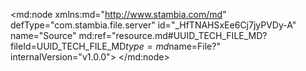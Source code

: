 <?xml version="1.0" encoding="UTF-8"?>
<md:node xmlns:md="http://www.stambia.com/md" defType="com.stambia.file.server" id="_HfTNAHSxEe6Cj7jyPVDy-A" name="Source" md:ref="resource.md#UUID_TECH_FILE_MD?fileId=UUID_TECH_FILE_MD$type=md$name=File?" internalVersion="v1.0.0">
  <node defType="com.stambia.file.directory" id="_HhMDYHSxEe6Cj7jyPVDy-A" name="F_CLIENT">
    <attribute defType="com.stambia.file.directory.path" id="_dc5y4Ho6Ee6i1bEIfNaCgQ" value="C:\source"/>
    <node defType="com.stambia.file.file" id="_HhUmQHSxEe6Cj7jyPVDy-A" name="F_CLIENT">
      <attribute defType="com.stambia.file.file.type" id="_Hh51EHSxEe6Cj7jyPVDy-A" value="DELIMITED"/>
      <attribute defType="com.stambia.file.file.lineSeparator" id="_Hh7qQHSxEe6Cj7jyPVDy-A" value="0A"/>
      <attribute defType="com.stambia.file.file.fieldSeparator" id="_Hh7qQXSxEe6Cj7jyPVDy-A" value="7C"/>
      <attribute defType="com.stambia.file.file.decimalSeparator" id="_Hh8RUHSxEe6Cj7jyPVDy-A" value="2E"/>
      <attribute defType="com.stambia.file.file.lineToSkip" id="_Hh84YXSxEe6Cj7jyPVDy-A" value="0"/>
      <attribute defType="com.stambia.file.file.lastLineToSkip" id="_Hh9fcHSxEe6Cj7jyPVDy-A" value="0"/>
      <attribute defType="com.stambia.file.file.header" id="_Hh9fcXSxEe6Cj7jyPVDy-A" value="0"/>
      <attribute defType="com.stambia.file.file.physicalName" id="_V_GecHSxEe6Cj7jyPVDy-A" value="F_CLIENT_*.txt"/>
      <attribute defType="com.stambia.file.file.charsetName" id="_IuN18Ho9Ee6mjOH6QyZAxg" value="UTF-8"/>
      <node defType="com.stambia.file.record" id="_vFq6QXSxEe6Cj7jyPVDy-A" name="COMPTE">
        <node defType="com.stambia.file.filter" id="_rD1nEXSyEe6Cj7jyPVDy-A" name="CRITERE">
          <attribute defType="com.stambia.file.filter.value" id="_1escYHSyEe6Cj7jyPVDy-A" value="100"/>
          <attribute defType="com.stambia.file.filter.start" id="_BnYsgHSzEe6Cj7jyPVDy-A" value="1"/>
          <attribute defType="com.stambia.file.filter.length" id="_B7kz0HSzEe6Cj7jyPVDy-A" value="3"/>
          <attribute defType="com.stambia.file.filter.operator" id="_7kk7oHo7Ee6i1bEIfNaCgQ" value="Equals"/>
        </node>
        <node defType="com.stambia.file.field" id="_Gb_okHolEe62SbngGOCG7g" name="TYPE_LIGNE" position="1">
          <attribute defType="com.stambia.file.field.physicalName" id="_GcKnsHolEe62SbngGOCG7g" value="TYPE_LIGNE"/>
          <attribute defType="com.stambia.file.field.type" id="_GcKnsXolEe62SbngGOCG7g" value="String"/>
          <attribute defType="com.stambia.file.field.size" id="_GcKnsnolEe62SbngGOCG7g" value="3"/>
        </node>
        <node defType="com.stambia.file.field" id="_Gd_MoHolEe62SbngGOCG7g" name="ACTION" position="2">
          <attribute defType="com.stambia.file.field.physicalName" id="_GeEsMHolEe62SbngGOCG7g" value="ACTION"/>
          <attribute defType="com.stambia.file.field.type" id="_GeEsMXolEe62SbngGOCG7g" value="String"/>
          <attribute defType="com.stambia.file.field.size" id="_GeEsMnolEe62SbngGOCG7g" value="1"/>
        </node>
        <node defType="com.stambia.file.field" id="_Hq8vAHolEe62SbngGOCG7g" name="CLE_COMPTE" position="3">
          <attribute defType="com.stambia.file.field.physicalName" id="_Hq-kMHolEe62SbngGOCG7g" value="CLE_COMPTE"/>
          <attribute defType="com.stambia.file.field.type" id="_Hq-kMXolEe62SbngGOCG7g" value="String"/>
          <attribute defType="com.stambia.file.field.size" id="_Hq-kMnolEe62SbngGOCG7g" value="45"/>
        </node>
        <node defType="com.stambia.file.field" id="_Hsx7AHolEe62SbngGOCG7g" name="STATUS" position="4">
          <attribute defType="com.stambia.file.field.physicalName" id="_Hs4osHolEe62SbngGOCG7g" value="STATUS"/>
          <attribute defType="com.stambia.file.field.type" id="_Hs5PwHolEe62SbngGOCG7g" value="String"/>
          <attribute defType="com.stambia.file.field.size" id="_Hs5PwXolEe62SbngGOCG7g" value="5"/>
        </node>
        <node defType="com.stambia.file.field" id="_H5VJQHolEe62SbngGOCG7g" name="TYPE" position="5">
          <attribute defType="com.stambia.file.field.physicalName" id="_H5eTMHolEe62SbngGOCG7g" value="TYPE"/>
          <attribute defType="com.stambia.file.field.type" id="_H5eTMXolEe62SbngGOCG7g" value="String"/>
          <attribute defType="com.stambia.file.field.size" id="_H5e6QHolEe62SbngGOCG7g" value="5"/>
        </node>
        <node defType="com.stambia.file.field" id="_UOZBcHolEe62SbngGOCG7g" name="CABINET_RATTACHEMENT" position="6">
          <attribute defType="com.stambia.file.field.physicalName" id="_UOcEwHolEe62SbngGOCG7g" value="CABINET_RATTACHEMENT"/>
          <attribute defType="com.stambia.file.field.type" id="_UOcEwXolEe62SbngGOCG7g" value="String"/>
          <attribute defType="com.stambia.file.field.size" id="_UOcEwnolEe62SbngGOCG7g" value="9"/>
        </node>
        <node defType="com.stambia.file.propertyField" id="_83QLEoq7Ee6UQ4O0GYlsJg" name="file_name">
          <attribute defType="com.stambia.file.propertyField.property" id="_83QLE4q7Ee6UQ4O0GYlsJg" value="file_name"/>
        </node>
      </node>
      <node defType="com.stambia.file.record" id="_-mDe8XSxEe6Cj7jyPVDy-A" name="CLIENT">
        <node defType="com.stambia.file.filter" id="_nbXrkXSyEe6Cj7jyPVDy-A" name="CRITERE">
          <attribute defType="com.stambia.file.filter.value" id="_yax_cHSyEe6Cj7jyPVDy-A" value="200"/>
          <attribute defType="com.stambia.file.filter.start" id="_A-s74HSzEe6Cj7jyPVDy-A" value="1"/>
          <attribute defType="com.stambia.file.filter.length" id="_BU5OUHSzEe6Cj7jyPVDy-A" value="3"/>
          <attribute defType="com.stambia.file.filter.operator" id="_6Iv20Ho7Ee6i1bEIfNaCgQ" value="Equals"/>
        </node>
        <node defType="com.stambia.file.field" id="_4NY_YHolEe62SbngGOCG7g" name="TYPE_LIGNE" position="1">
          <attribute defType="com.stambia.file.field.physicalName" id="_4NY_YXolEe62SbngGOCG7g" value="TYPE_LIGNE"/>
          <attribute defType="com.stambia.file.field.type" id="_4NY_YnolEe62SbngGOCG7g" value="String"/>
          <attribute defType="com.stambia.file.field.size" id="_4NY_Y3olEe62SbngGOCG7g" value="3"/>
        </node>
        <node defType="com.stambia.file.field" id="_4O-60HolEe62SbngGOCG7g" name="ACTION" position="2">
          <attribute defType="com.stambia.file.field.physicalName" id="_4O_h4HolEe62SbngGOCG7g" value="ACTION"/>
          <attribute defType="com.stambia.file.field.type" id="_4O_h4XolEe62SbngGOCG7g" value="String"/>
          <attribute defType="com.stambia.file.field.size" id="_4O_h4nolEe62SbngGOCG7g" value="1"/>
        </node>
        <node defType="com.stambia.file.field" id="_4cGw0HolEe62SbngGOCG7g" name="CLE_CLIENT" position="3">
          <attribute defType="com.stambia.file.field.physicalName" id="_4cHX4HolEe62SbngGOCG7g" value="CLE_CLIENT"/>
          <attribute defType="com.stambia.file.field.type" id="_4cHX4XolEe62SbngGOCG7g" value="String"/>
          <attribute defType="com.stambia.file.field.size" id="_4cHX4nolEe62SbngGOCG7g" value="45"/>
        </node>
        <node defType="com.stambia.file.field" id="_4hmU0HolEe62SbngGOCG7g" name="CLE_COMPTE" position="4">
          <attribute defType="com.stambia.file.field.physicalName" id="_4hm74HolEe62SbngGOCG7g" value="CLE_COMPTE"/>
          <attribute defType="com.stambia.file.field.type" id="_4hm74XolEe62SbngGOCG7g" value="String"/>
          <attribute defType="com.stambia.file.field.size" id="_4hm74nolEe62SbngGOCG7g" value="45"/>
        </node>
        <node defType="com.stambia.file.field" id="_4mZ8UHolEe62SbngGOCG7g" name="STATUS" position="5">
          <attribute defType="com.stambia.file.field.physicalName" id="_4majYHolEe62SbngGOCG7g" value="STATUS"/>
          <attribute defType="com.stambia.file.field.type" id="_4mbKcHolEe62SbngGOCG7g" value="String"/>
          <attribute defType="com.stambia.file.field.size" id="_4mbKcXolEe62SbngGOCG7g" value="5"/>
        </node>
        <node defType="com.stambia.file.field" id="_4rl-UHolEe62SbngGOCG7g" name="TYPE" position="6">
          <attribute defType="com.stambia.file.field.physicalName" id="_4rmlYHolEe62SbngGOCG7g" value="TYPE"/>
          <attribute defType="com.stambia.file.field.type" id="_4rmlYXolEe62SbngGOCG7g" value="String"/>
          <attribute defType="com.stambia.file.field.size" id="_4rmlYnolEe62SbngGOCG7g" value="5"/>
        </node>
        <node defType="com.stambia.file.field" id="_4xd80HolEe62SbngGOCG7g" name="CIVILITE" position="7">
          <attribute defType="com.stambia.file.field.physicalName" id="_4xej4HolEe62SbngGOCG7g" value="CIVILITE"/>
          <attribute defType="com.stambia.file.field.type" id="_4xej4XolEe62SbngGOCG7g" value="String"/>
          <attribute defType="com.stambia.file.field.size" id="_4xej4nolEe62SbngGOCG7g" value="5"/>
        </node>
        <node defType="com.stambia.file.field" id="_43V7UHolEe62SbngGOCG7g" name="PRENOM" position="8">
          <attribute defType="com.stambia.file.field.physicalName" id="_43WiYHolEe62SbngGOCG7g" value="PRENOM"/>
          <attribute defType="com.stambia.file.field.type" id="_43WiYXolEe62SbngGOCG7g" value="String"/>
          <attribute defType="com.stambia.file.field.size" id="_43WiYnolEe62SbngGOCG7g" value="255"/>
        </node>
        <node defType="com.stambia.file.field" id="_48_QUHolEe62SbngGOCG7g" name="NOM" position="9">
          <attribute defType="com.stambia.file.field.physicalName" id="_48_3YHolEe62SbngGOCG7g" value="NOM"/>
          <attribute defType="com.stambia.file.field.type" id="_48_3YXolEe62SbngGOCG7g" value="String"/>
          <attribute defType="com.stambia.file.field.size" id="_48_3YnolEe62SbngGOCG7g" value="255"/>
        </node>
        <node defType="com.stambia.file.field" id="_5Fwx0HolEe62SbngGOCG7g" name="DATE_ANNIVERSAIRE" position="10">
          <attribute defType="com.stambia.file.field.physicalName" id="_5Fx_8HolEe62SbngGOCG7g" value="DATE_ANNIVERSAIRE"/>
          <attribute defType="com.stambia.file.field.type" id="_5Fx_8XolEe62SbngGOCG7g" value="String"/>
          <attribute defType="com.stambia.file.field.size" id="_5Fx_8nolEe62SbngGOCG7g" value="10"/>
        </node>
        <node defType="com.stambia.file.field" id="_5LGk0HolEe62SbngGOCG7g" name="SEXE" position="11">
          <attribute defType="com.stambia.file.field.physicalName" id="_5LHL4HolEe62SbngGOCG7g" value="SEXE"/>
          <attribute defType="com.stambia.file.field.type" id="_5LHL4XolEe62SbngGOCG7g" value="String"/>
          <attribute defType="com.stambia.file.field.size" id="_5LHL4nolEe62SbngGOCG7g" value="5"/>
        </node>
        <node defType="com.stambia.file.field" id="_5PTIUHolEe62SbngGOCG7g" name="MUTUELLE" position="12">
          <attribute defType="com.stambia.file.field.physicalName" id="_5PTvYHolEe62SbngGOCG7g" value="MUTUELLE"/>
          <attribute defType="com.stambia.file.field.type" id="_5PTvYXolEe62SbngGOCG7g" value="String"/>
          <attribute defType="com.stambia.file.field.size" id="_5PTvYnolEe62SbngGOCG7g" value="5"/>
        </node>
        <node defType="com.stambia.file.propertyField" id="_8wjGIoq7Ee6UQ4O0GYlsJg" name="file_name">
          <attribute defType="com.stambia.file.propertyField.property" id="_8wjGI4q7Ee6UQ4O0GYlsJg" value="file_name"/>
        </node>
      </node>
      <node defType="com.stambia.file.record" id="_AIErUXSyEe6Cj7jyPVDy-A" name="EMAIL">
        <node defType="com.stambia.file.filter" id="_roE8kXSyEe6Cj7jyPVDy-A" name="CRITERE">
          <attribute defType="com.stambia.file.filter.value" id="_2luV4HSyEe6Cj7jyPVDy-A" value="203"/>
          <attribute defType="com.stambia.file.filter.start" id="_CQjlUHSzEe6Cj7jyPVDy-A" value="1"/>
          <attribute defType="com.stambia.file.filter.length" id="_CecQUHSzEe6Cj7jyPVDy-A" value="3"/>
          <attribute defType="com.stambia.file.filter.operator" id="_84lhMHo7Ee6i1bEIfNaCgQ" value="Equals"/>
        </node>
        <node defType="com.stambia.file.field" id="_V0dK4HomEe62SbngGOCG7g" name="TYPE_LIGNE" position="1">
          <attribute defType="com.stambia.file.field.physicalName" id="_V0dx8HomEe62SbngGOCG7g" value="TYPE_LIGNE"/>
          <attribute defType="com.stambia.file.field.type" id="_V0dx8XomEe62SbngGOCG7g" value="String"/>
          <attribute defType="com.stambia.file.field.size" id="_V0dx8nomEe62SbngGOCG7g" value="3"/>
        </node>
        <node defType="com.stambia.file.field" id="_V1-N0HomEe62SbngGOCG7g" name="ACTION" position="2">
          <attribute defType="com.stambia.file.field.physicalName" id="_V1_b8HomEe62SbngGOCG7g" value="ACTION"/>
          <attribute defType="com.stambia.file.field.type" id="_V1_b8XomEe62SbngGOCG7g" value="String"/>
          <attribute defType="com.stambia.file.field.size" id="_V1_b8nomEe62SbngGOCG7g" value="1"/>
        </node>
        <node defType="com.stambia.file.field" id="_V5teUHomEe62SbngGOCG7g" name="CLE_CLIENT" position="3">
          <attribute defType="com.stambia.file.field.physicalName" id="_V5uFYHomEe62SbngGOCG7g" value="CLE_CLIENT"/>
          <attribute defType="com.stambia.file.field.type" id="_V5uFYXomEe62SbngGOCG7g" value="String"/>
          <attribute defType="com.stambia.file.field.size" id="_V5uFYnomEe62SbngGOCG7g" value="45"/>
        </node>
        <node defType="com.stambia.file.field" id="_V7Un4HomEe62SbngGOCG7g" name="EMAIL_LIB" position="4">
          <attribute defType="com.stambia.file.field.physicalName" id="_V7Un4XomEe62SbngGOCG7g" value="EMAIL"/>
          <attribute defType="com.stambia.file.field.type" id="_V7Un4nomEe62SbngGOCG7g" value="String"/>
          <attribute defType="com.stambia.file.field.size" id="_V7Un43omEe62SbngGOCG7g" value="255"/>
        </node>
        <node defType="com.stambia.file.field" id="_WBCOUHomEe62SbngGOCG7g" name="STATUS" position="5">
          <attribute defType="com.stambia.file.field.physicalName" id="_WBC1YHomEe62SbngGOCG7g" value="STATUS"/>
          <attribute defType="com.stambia.file.field.type" id="_WBC1YXomEe62SbngGOCG7g" value="String"/>
          <attribute defType="com.stambia.file.field.size" id="_WBC1YnomEe62SbngGOCG7g" value="5"/>
        </node>
        <node defType="com.stambia.file.propertyField" id="_885gEoq7Ee6UQ4O0GYlsJg" name="file_name">
          <attribute defType="com.stambia.file.propertyField.property" id="_885gE4q7Ee6UQ4O0GYlsJg" value="file_name"/>
        </node>
      </node>
      <node defType="com.stambia.file.record" id="_AsBF4XSyEe6Cj7jyPVDy-A" name="ADRESSE">
        <node defType="com.stambia.file.filter" id="_v8rawnSxEe6Cj7jyPVDy-A" name="CRITERE">
          <attribute defType="com.stambia.file.filter.value" id="_xdROUHSyEe6Cj7jyPVDy-A" value="204"/>
          <attribute defType="com.stambia.file.filter.start" id="_AbGfkHSzEe6Cj7jyPVDy-A" value="1"/>
          <attribute defType="com.stambia.file.filter.length" id="_Awp40HSzEe6Cj7jyPVDy-A" value="3"/>
          <attribute defType="com.stambia.file.filter.operator" id="_5Ow60Ho7Ee6i1bEIfNaCgQ" value="Equals"/>
        </node>
        <node defType="com.stambia.file.field" id="_jgigYHomEe62SbngGOCG7g" name="TYPE_LIGNE" position="1">
          <attribute defType="com.stambia.file.field.physicalName" id="_jgjHcHomEe62SbngGOCG7g" value="TYPE_LIGNE"/>
          <attribute defType="com.stambia.file.field.type" id="_jgjHcXomEe62SbngGOCG7g" value="String"/>
          <attribute defType="com.stambia.file.field.size" id="_jgjHcnomEe62SbngGOCG7g" value="3"/>
        </node>
        <node defType="com.stambia.file.field" id="_jkz8YHomEe62SbngGOCG7g" name="ACTION" position="2">
          <attribute defType="com.stambia.file.field.physicalName" id="_jk0jcHomEe62SbngGOCG7g" value="ACTION"/>
          <attribute defType="com.stambia.file.field.type" id="_jk0jcXomEe62SbngGOCG7g" value="String"/>
          <attribute defType="com.stambia.file.field.size" id="_jk0jcnomEe62SbngGOCG7g" value="1"/>
        </node>
        <node defType="com.stambia.file.field" id="_jscOYHomEe62SbngGOCG7g" name="CLE_CLIENT" position="3">
          <attribute defType="com.stambia.file.field.physicalName" id="_jsc1cHomEe62SbngGOCG7g" value="CLE_CLIENT"/>
          <attribute defType="com.stambia.file.field.type" id="_jsc1cXomEe62SbngGOCG7g" value="String"/>
          <attribute defType="com.stambia.file.field.size" id="_jsc1cnomEe62SbngGOCG7g" value="45"/>
        </node>
        <node defType="com.stambia.file.field" id="_jyi2YHomEe62SbngGOCG7g" name="STATUS" position="4">
          <attribute defType="com.stambia.file.field.physicalName" id="_jyjdcHomEe62SbngGOCG7g" value="STATUS"/>
          <attribute defType="com.stambia.file.field.type" id="_jyjdcXomEe62SbngGOCG7g" value="String"/>
          <attribute defType="com.stambia.file.field.size" id="_jyjdcnomEe62SbngGOCG7g" value="5"/>
        </node>
        <node defType="com.stambia.file.field" id="_j49AYHomEe62SbngGOCG7g" name="LIGNE_1" position="5">
          <attribute defType="com.stambia.file.field.physicalName" id="_j49ncHomEe62SbngGOCG7g" value="LIGNE_1"/>
          <attribute defType="com.stambia.file.field.type" id="_j49ncXomEe62SbngGOCG7g" value="String"/>
          <attribute defType="com.stambia.file.field.size" id="_j49ncnomEe62SbngGOCG7g" value="255"/>
        </node>
        <node defType="com.stambia.file.field" id="_j_-OYHomEe62SbngGOCG7g" name="LIGNE_2" position="6">
          <attribute defType="com.stambia.file.field.physicalName" id="_j_-1cHomEe62SbngGOCG7g" value="LIGNE_2"/>
          <attribute defType="com.stambia.file.field.type" id="_j_-1cXomEe62SbngGOCG7g" value="String"/>
          <attribute defType="com.stambia.file.field.size" id="_j_-1cnomEe62SbngGOCG7g" value="255"/>
        </node>
        <node defType="com.stambia.file.field" id="_kGwy4HomEe62SbngGOCG7g" name="LIGNE_3" position="7">
          <attribute defType="com.stambia.file.field.physicalName" id="_kGxZ8HomEe62SbngGOCG7g" value="LIGNE_3"/>
          <attribute defType="com.stambia.file.field.type" id="_kGxZ8XomEe62SbngGOCG7g" value="String"/>
          <attribute defType="com.stambia.file.field.size" id="_kGxZ8nomEe62SbngGOCG7g" value="255"/>
        </node>
        <node defType="com.stambia.file.field" id="_kOUMYHomEe62SbngGOCG7g" name="LIGNE_4" position="8">
          <attribute defType="com.stambia.file.field.physicalName" id="_kOUzcHomEe62SbngGOCG7g" value="LIGNE_4"/>
          <attribute defType="com.stambia.file.field.type" id="_kOUzcXomEe62SbngGOCG7g" value="String"/>
          <attribute defType="com.stambia.file.field.size" id="_kOUzcnomEe62SbngGOCG7g" value="255"/>
        </node>
        <node defType="com.stambia.file.field" id="_kV3l4HomEe62SbngGOCG7g" name="LIGNE_5" position="9">
          <attribute defType="com.stambia.file.field.physicalName" id="_kV4M8HomEe62SbngGOCG7g" value="LIGNE_5"/>
          <attribute defType="com.stambia.file.field.type" id="_kV4M8XomEe62SbngGOCG7g" value="String"/>
          <attribute defType="com.stambia.file.field.size" id="_kV4M8nomEe62SbngGOCG7g" value="255"/>
        </node>
        <node defType="com.stambia.file.field" id="_kcDGYHomEe62SbngGOCG7g" name="VILLE" position="10">
          <attribute defType="com.stambia.file.field.physicalName" id="_kcDtcHomEe62SbngGOCG7g" value="VILLE"/>
          <attribute defType="com.stambia.file.field.type" id="_kcDtcXomEe62SbngGOCG7g" value="String"/>
          <attribute defType="com.stambia.file.field.size" id="_kcDtcnomEe62SbngGOCG7g" value="50"/>
        </node>
        <node defType="com.stambia.file.field" id="_kiE14HomEe62SbngGOCG7g" name="CODE_POSTAL" position="11">
          <attribute defType="com.stambia.file.field.physicalName" id="_kiFc8HomEe62SbngGOCG7g" value="CODE_POSTAL"/>
          <attribute defType="com.stambia.file.field.type" id="_kiGEAHomEe62SbngGOCG7g" value="String"/>
          <attribute defType="com.stambia.file.field.size" id="_kiGEAXomEe62SbngGOCG7g" value="10"/>
        </node>
        <node defType="com.stambia.file.field" id="_koyh4HomEe62SbngGOCG7g" name="PAYS" position="12">
          <attribute defType="com.stambia.file.field.physicalName" id="_kozI8HomEe62SbngGOCG7g" value="PAYS"/>
          <attribute defType="com.stambia.file.field.type" id="_kozI8XomEe62SbngGOCG7g" value="String"/>
          <attribute defType="com.stambia.file.field.size" id="_kozI8nomEe62SbngGOCG7g" value="5"/>
        </node>
        <node defType="com.stambia.file.field" id="_kugvYHomEe62SbngGOCG7g" name="QUALITE" position="13">
          <attribute defType="com.stambia.file.field.physicalName" id="_kuhWcHomEe62SbngGOCG7g" value="QUALITE"/>
          <attribute defType="com.stambia.file.field.type" id="_kuhWcXomEe62SbngGOCG7g" value="String"/>
          <attribute defType="com.stambia.file.field.size" id="_kuhWcnomEe62SbngGOCG7g" value="5"/>
        </node>
        <node defType="com.stambia.file.propertyField" id="_8o6NEIq7Ee6UQ4O0GYlsJg" name="file_name">
          <attribute defType="com.stambia.file.propertyField.property" id="_8o6NEYq7Ee6UQ4O0GYlsJg" value="file_name"/>
        </node>
      </node>
      <node defType="com.stambia.file.record" id="_BJj9gXSyEe6Cj7jyPVDy-A" name="TEL">
        <node defType="com.stambia.file.filter" id="_r-gfkXSyEe6Cj7jyPVDy-A" name="CRITERE">
          <attribute defType="com.stambia.file.filter.value" id="_3jSKUHSyEe6Cj7jyPVDy-A" value="205"/>
          <attribute defType="com.stambia.file.filter.start" id="_CstV0HSzEe6Cj7jyPVDy-A" value="1"/>
          <attribute defType="com.stambia.file.filter.length" id="_C-ykUHSzEe6Cj7jyPVDy-A" value="3"/>
          <attribute defType="com.stambia.file.filter.operator" id="_9vzdEHo7Ee6i1bEIfNaCgQ" value="Equals"/>
        </node>
        <node defType="com.stambia.file.field" id="_6lvhYHomEe62SbngGOCG7g" name="TYPE_LIGNE" position="1">
          <attribute defType="com.stambia.file.field.physicalName" id="_6lwIcHomEe62SbngGOCG7g" value="TYPE_LIGNE"/>
          <attribute defType="com.stambia.file.field.type" id="_6lwIcXomEe62SbngGOCG7g" value="String"/>
          <attribute defType="com.stambia.file.field.size" id="_6lwIcnomEe62SbngGOCG7g" value="3"/>
        </node>
        <node defType="com.stambia.file.field" id="_6wbHYHomEe62SbngGOCG7g" name="ACTION" position="2">
          <attribute defType="com.stambia.file.field.physicalName" id="_6wbucHomEe62SbngGOCG7g" value="ACTION"/>
          <attribute defType="com.stambia.file.field.type" id="_6wbucXomEe62SbngGOCG7g" value="String"/>
          <attribute defType="com.stambia.file.field.size" id="_6wbucnomEe62SbngGOCG7g" value="1"/>
        </node>
        <node defType="com.stambia.file.field" id="_62ONYHomEe62SbngGOCG7g" name="CLE_CLIENT" position="3">
          <attribute defType="com.stambia.file.field.physicalName" id="_62O0cHomEe62SbngGOCG7g" value="CLE_CLIENT"/>
          <attribute defType="com.stambia.file.field.type" id="_62O0cXomEe62SbngGOCG7g" value="String"/>
          <attribute defType="com.stambia.file.field.size" id="_62O0cnomEe62SbngGOCG7g" value="45"/>
        </node>
        <node defType="com.stambia.file.field" id="_7aibYHomEe62SbngGOCG7g" name="PHONE" position="4">
          <attribute defType="com.stambia.file.field.physicalName" id="_7ajCcHomEe62SbngGOCG7g" value="PHONE"/>
          <attribute defType="com.stambia.file.field.type" id="_7ajCcXomEe62SbngGOCG7g" value="String"/>
          <attribute defType="com.stambia.file.field.size" id="_7ajCcnomEe62SbngGOCG7g" value="45"/>
        </node>
        <node defType="com.stambia.file.field" id="_7hQHYHomEe62SbngGOCG7g" name="STATUS" position="5">
          <attribute defType="com.stambia.file.field.physicalName" id="_7hQucHomEe62SbngGOCG7g" value="STATUS"/>
          <attribute defType="com.stambia.file.field.type" id="_7hQucXomEe62SbngGOCG7g" value="String"/>
          <attribute defType="com.stambia.file.field.size" id="_7hQucnomEe62SbngGOCG7g" value="5"/>
        </node>
        <node defType="com.stambia.file.field" id="_7oCr4HomEe62SbngGOCG7g" name="FAVORI" position="6">
          <attribute defType="com.stambia.file.field.physicalName" id="_7oDS8HomEe62SbngGOCG7g" value="FAVORI"/>
          <attribute defType="com.stambia.file.field.type" id="_7oDS8XomEe62SbngGOCG7g" value="String"/>
          <attribute defType="com.stambia.file.field.size" id="_7oDS8nomEe62SbngGOCG7g" value="5"/>
        </node>
        <node defType="com.stambia.file.field" id="_7roycHomEe62SbngGOCG7g" name="TYPE" position="7">
          <attribute defType="com.stambia.file.field.physicalName" id="_7rpZgHomEe62SbngGOCG7g" value="TYPE"/>
          <attribute defType="com.stambia.file.field.type" id="_7rpZgXomEe62SbngGOCG7g" value="String"/>
          <attribute defType="com.stambia.file.field.size" id="_7rpZgnomEe62SbngGOCG7g" value="5"/>
        </node>
        <node defType="com.stambia.file.propertyField" id="_9PCY8oq7Ee6UQ4O0GYlsJg" name="file_name">
          <attribute defType="com.stambia.file.propertyField.property" id="_9PCY84q7Ee6UQ4O0GYlsJg" value="file_name"/>
        </node>
      </node>
      <node defType="com.stambia.file.record" id="_SbAtIX-oEe6IE6AcCtnNjw" name="ENTETE">
        <node defType="com.stambia.file.field" id="_2bUSoH-oEe6IE6AcCtnNjw" name="TYPE_LIGNE" position="1">
          <attribute defType="com.stambia.file.field.physicalName" id="_2bU5sH-oEe6IE6AcCtnNjw" value="TYPE_LIGNE"/>
          <attribute defType="com.stambia.file.field.type" id="_2bU5sX-oEe6IE6AcCtnNjw" value="String"/>
          <attribute defType="com.stambia.file.field.size" id="_2bU5sn-oEe6IE6AcCtnNjw" value="3"/>
          <attribute defType="com.stambia.file.field.physicalSize" id="_K34LgH-rEe6IE6AcCtnNjw" value="3"/>
        </node>
        <node defType="com.stambia.file.field" id="_2c61IH-oEe6IE6AcCtnNjw" name="TYPE_FICHIER" position="2">
          <attribute defType="com.stambia.file.field.physicalName" id="_2c8DQH-oEe6IE6AcCtnNjw" value="TYPE_FICHIER"/>
          <attribute defType="com.stambia.file.field.type" id="_2c8DQX-oEe6IE6AcCtnNjw" value="String"/>
          <attribute defType="com.stambia.file.field.size" id="_2c8DQn-oEe6IE6AcCtnNjw" value="20"/>
          <attribute defType="com.stambia.file.field.physicalSize" id="_LDeXgH-rEe6IE6AcCtnNjw" value="20"/>
        </node>
        <node defType="com.stambia.file.field" id="_2eSuIH-oEe6IE6AcCtnNjw" name="VERSION" position="3">
          <attribute defType="com.stambia.file.field.physicalName" id="_2eTVMH-oEe6IE6AcCtnNjw" value="VERSION"/>
          <attribute defType="com.stambia.file.field.type" id="_2eTVMX-oEe6IE6AcCtnNjw" value="String"/>
          <attribute defType="com.stambia.file.field.size" id="_2eTVMn-oEe6IE6AcCtnNjw" value="2"/>
          <attribute defType="com.stambia.file.field.physicalSize" id="_LRdJIH-rEe6IE6AcCtnNjw" value="2"/>
        </node>
        <node defType="com.stambia.file.field" id="_2fvfoH-oEe6IE6AcCtnNjw" name="DATE" position="4">
          <attribute defType="com.stambia.file.field.physicalName" id="_2fwGsH-oEe6IE6AcCtnNjw" value="DATE"/>
          <attribute defType="com.stambia.file.field.type" id="_2fwGsX-oEe6IE6AcCtnNjw" value="String"/>
          <attribute defType="com.stambia.file.field.size" id="_2fwGsn-oEe6IE6AcCtnNjw" value="30"/>
          <attribute defType="com.stambia.file.field.physicalSize" id="_LarWkH-rEe6IE6AcCtnNjw" value="30"/>
        </node>
        <node defType="com.stambia.file.field" id="_2iVgoH-oEe6IE6AcCtnNjw" name="SOURCE" position="5">
          <attribute defType="com.stambia.file.field.physicalName" id="_2iWHsH-oEe6IE6AcCtnNjw" value="SOURCE"/>
          <attribute defType="com.stambia.file.field.type" id="_2iWHsX-oEe6IE6AcCtnNjw" value="String"/>
          <attribute defType="com.stambia.file.field.size" id="_2iWHsn-oEe6IE6AcCtnNjw" value="30"/>
          <attribute defType="com.stambia.file.field.physicalSize" id="_Lk3NUH-rEe6IE6AcCtnNjw" value="30"/>
        </node>
        <node defType="com.stambia.file.field" id="_2jtZoH-oEe6IE6AcCtnNjw" name="SEQUENCE" position="6">
          <attribute defType="com.stambia.file.field.physicalName" id="_2jtZoX-oEe6IE6AcCtnNjw" value="SEQUENCE"/>
          <attribute defType="com.stambia.file.field.type" id="_2jtZon-oEe6IE6AcCtnNjw" value="String"/>
          <attribute defType="com.stambia.file.field.size" id="_2jtZo3-oEe6IE6AcCtnNjw" value="8"/>
          <attribute defType="com.stambia.file.field.physicalSize" id="_L97NkH-rEe6IE6AcCtnNjw" value="8"/>
        </node>
        <node defType="com.stambia.file.filter" id="_ev7l9X-pEe6IE6AcCtnNjw" name="CRITERE">
          <attribute defType="com.stambia.file.filter.value" id="_ev7l9n-pEe6IE6AcCtnNjw" value="000"/>
          <attribute defType="com.stambia.file.filter.start" id="_ev7l93-pEe6IE6AcCtnNjw" value="1"/>
          <attribute defType="com.stambia.file.filter.length" id="_ev7l-H-pEe6IE6AcCtnNjw" value="3"/>
          <attribute defType="com.stambia.file.filter.operator" id="_ev7l-X-pEe6IE6AcCtnNjw" value="Equals"/>
        </node>
        <node defType="com.stambia.file.propertyField" id="_9CZEEIq7Ee6UQ4O0GYlsJg" name="file_name">
          <attribute defType="com.stambia.file.propertyField.property" id="_9CZEEYq7Ee6UQ4O0GYlsJg" value="file_name"/>
        </node>
      </node>
      <node defType="com.stambia.file.record" id="_UB058X-oEe6IE6AcCtnNjw" name="PIED">
        <node defType="com.stambia.file.field" id="_irDXsH-pEe6IE6AcCtnNjw" name="TYPE_LIGNE" position="1">
          <attribute defType="com.stambia.file.field.physicalName" id="_irD-wH-pEe6IE6AcCtnNjw" value="TYPE_LIGNE"/>
          <attribute defType="com.stambia.file.field.type" id="_irD-wX-pEe6IE6AcCtnNjw" value="String"/>
          <attribute defType="com.stambia.file.field.size" id="_irD-wn-pEe6IE6AcCtnNjw" value="3"/>
        </node>
        <node defType="com.stambia.file.field" id="_isapoH-pEe6IE6AcCtnNjw" name="NB_LIGNE" position="2">
          <attribute defType="com.stambia.file.field.physicalName" id="_isbQsH-pEe6IE6AcCtnNjw" value="NB_LIGNE"/>
          <attribute defType="com.stambia.file.field.type" id="_isbQsX-pEe6IE6AcCtnNjw" value="String"/>
          <attribute defType="com.stambia.file.field.size" id="_isbQsn-pEe6IE6AcCtnNjw" value="10"/>
        </node>
        <node defType="com.stambia.file.propertyField" id="_9H4oEoq7Ee6UQ4O0GYlsJg" name="file_name">
          <attribute defType="com.stambia.file.propertyField.property" id="_9H4oE4q7Ee6UQ4O0GYlsJg" value="file_name"/>
        </node>
      </node>
    </node>
    <node defType="com.stambia.file.file" id="_smFd8IqgEe6wS8JTT7vucg" name="F_CLIENT_CHECK">
      <attribute defType="com.stambia.file.file.type" id="_smFd8YqgEe6wS8JTT7vucg" value="DELIMITED"/>
      <attribute defType="com.stambia.file.file.lineSeparator" id="_smFd84qgEe6wS8JTT7vucg" value="0D0A"/>
      <attribute defType="com.stambia.file.file.fieldSeparator" id="_smFd9IqgEe6wS8JTT7vucg" value="7C"/>
      <attribute defType="com.stambia.file.file.decimalSeparator" id="_smFd9oqgEe6wS8JTT7vucg" value="2E"/>
      <attribute defType="com.stambia.file.file.lineToSkip" id="_smFd-IqgEe6wS8JTT7vucg" value="0"/>
      <attribute defType="com.stambia.file.file.lastLineToSkip" id="_smFd-YqgEe6wS8JTT7vucg" value="0"/>
      <attribute defType="com.stambia.file.file.header" id="_smFd-oqgEe6wS8JTT7vucg" value="0"/>
      <attribute defType="com.stambia.file.file.physicalName" id="_smFd-4qgEe6wS8JTT7vucg" value="F_CLIENT_*.txt"/>
      <node defType="com.stambia.file.field" id="_smFd_IqgEe6wS8JTT7vucg" name="F6" position="6">
        <attribute defType="com.stambia.file.field.size" id="_smFd_YqgEe6wS8JTT7vucg" value="64"/>
        <attribute defType="com.stambia.file.field.type" id="_smFd_oqgEe6wS8JTT7vucg" value="String"/>
        <attribute defType="com.stambia.file.field.physicalName" id="_smFd_4qgEe6wS8JTT7vucg" value="F6"/>
      </node>
      <node defType="com.stambia.file.field" id="_smFeAIqgEe6wS8JTT7vucg" name="F2" position="2">
        <attribute defType="com.stambia.file.field.size" id="_smFeAYqgEe6wS8JTT7vucg" value="56"/>
        <attribute defType="com.stambia.file.field.type" id="_smFeAoqgEe6wS8JTT7vucg" value="String"/>
        <attribute defType="com.stambia.file.field.physicalName" id="_smFeA4qgEe6wS8JTT7vucg" value="F2"/>
      </node>
      <node defType="com.stambia.file.field" id="_smFeBIqgEe6wS8JTT7vucg" name="F5" position="5">
        <attribute defType="com.stambia.file.field.size" id="_smFeBYqgEe6wS8JTT7vucg" value="54"/>
        <attribute defType="com.stambia.file.field.type" id="_smFeBoqgEe6wS8JTT7vucg" value="String"/>
        <attribute defType="com.stambia.file.field.physicalName" id="_smFeB4qgEe6wS8JTT7vucg" value="F5"/>
      </node>
      <node defType="com.stambia.file.field" id="_smFeCIqgEe6wS8JTT7vucg" name="F4" position="4">
        <attribute defType="com.stambia.file.field.size" id="_smFeCYqgEe6wS8JTT7vucg" value="71"/>
        <attribute defType="com.stambia.file.field.type" id="_smFeCoqgEe6wS8JTT7vucg" value="String"/>
        <attribute defType="com.stambia.file.field.format" id="_smFeC4qgEe6wS8JTT7vucg" value="yyyy-MM-dd"/>
        <attribute defType="com.stambia.file.field.physicalName" id="_smFeDIqgEe6wS8JTT7vucg" value="F4"/>
      </node>
      <node defType="com.stambia.file.field" id="_smFeDYqgEe6wS8JTT7vucg" name="F3" position="3">
        <attribute defType="com.stambia.file.field.size" id="_smFeDoqgEe6wS8JTT7vucg" value="59"/>
        <attribute defType="com.stambia.file.field.type" id="_smFeD4qgEe6wS8JTT7vucg" value="String"/>
        <attribute defType="com.stambia.file.field.physicalName" id="_smFeEIqgEe6wS8JTT7vucg" value="F3"/>
      </node>
      <node defType="com.stambia.file.field" id="_smFeEYqgEe6wS8JTT7vucg" name="F1" position="1">
        <attribute defType="com.stambia.file.field.size" id="_smFeEoqgEe6wS8JTT7vucg" value="12"/>
        <attribute defType="com.stambia.file.field.type" id="_smFeE4qgEe6wS8JTT7vucg" value="String"/>
        <attribute defType="com.stambia.file.field.physicalName" id="_smFeFIqgEe6wS8JTT7vucg" value="F1"/>
      </node>
      <node defType="com.stambia.file.field" id="_smFeFYqgEe6wS8JTT7vucg" name="F7" position="7">
        <attribute defType="com.stambia.file.field.physicalName" id="_smFeFoqgEe6wS8JTT7vucg" value="F7"/>
        <attribute defType="com.stambia.file.field.type" id="_smFeF4qgEe6wS8JTT7vucg" value="String"/>
        <attribute defType="com.stambia.file.field.size" id="_smFeGIqgEe6wS8JTT7vucg" value="50"/>
      </node>
      <node defType="com.stambia.file.field" id="_smFeGYqgEe6wS8JTT7vucg" name="F8" position="8">
        <attribute defType="com.stambia.file.field.physicalName" id="_smFeGoqgEe6wS8JTT7vucg" value="F8"/>
        <attribute defType="com.stambia.file.field.type" id="_smFeG4qgEe6wS8JTT7vucg" value="String"/>
        <attribute defType="com.stambia.file.field.size" id="_smFeHIqgEe6wS8JTT7vucg" value="50"/>
      </node>
      <node defType="com.stambia.file.field" id="_smFeHYqgEe6wS8JTT7vucg" name="F9" position="9">
        <attribute defType="com.stambia.file.field.physicalName" id="_smFeHoqgEe6wS8JTT7vucg" value="F9"/>
        <attribute defType="com.stambia.file.field.type" id="_smFeH4qgEe6wS8JTT7vucg" value="String"/>
        <attribute defType="com.stambia.file.field.size" id="_smFeIIqgEe6wS8JTT7vucg" value="50"/>
      </node>
      <node defType="com.stambia.file.field" id="_smFeIYqgEe6wS8JTT7vucg" name="F10" position="10">
        <attribute defType="com.stambia.file.field.physicalName" id="_smFeIoqgEe6wS8JTT7vucg" value="F10"/>
        <attribute defType="com.stambia.file.field.type" id="_smFeI4qgEe6wS8JTT7vucg" value="String"/>
        <attribute defType="com.stambia.file.field.size" id="_smFeJIqgEe6wS8JTT7vucg" value="50"/>
      </node>
      <node defType="com.stambia.file.field" id="_smFeJYqgEe6wS8JTT7vucg" name="F11" position="11">
        <attribute defType="com.stambia.file.field.physicalName" id="_smFeJoqgEe6wS8JTT7vucg" value="F11"/>
        <attribute defType="com.stambia.file.field.type" id="_smFeJ4qgEe6wS8JTT7vucg" value="String"/>
        <attribute defType="com.stambia.file.field.size" id="_smFeKIqgEe6wS8JTT7vucg" value="50"/>
      </node>
      <node defType="com.stambia.file.field" id="_smFeKYqgEe6wS8JTT7vucg" name="F12" position="12">
        <attribute defType="com.stambia.file.field.physicalName" id="_smFeKoqgEe6wS8JTT7vucg" value="F12"/>
        <attribute defType="com.stambia.file.field.type" id="_smGFAIqgEe6wS8JTT7vucg" value="String"/>
        <attribute defType="com.stambia.file.field.size" id="_smGFAYqgEe6wS8JTT7vucg" value="50"/>
      </node>
      <node defType="com.stambia.file.field" id="_smGFAoqgEe6wS8JTT7vucg" name="F13" position="13">
        <attribute defType="com.stambia.file.field.physicalName" id="_smGFA4qgEe6wS8JTT7vucg" value="F13"/>
        <attribute defType="com.stambia.file.field.type" id="_smGFBIqgEe6wS8JTT7vucg" value="String"/>
        <attribute defType="com.stambia.file.field.size" id="_smGFBYqgEe6wS8JTT7vucg" value="50"/>
      </node>
      <node defType="com.stambia.file.propertyField" id="_smGFBoqgEe6wS8JTT7vucg" name="file_name">
        <attribute defType="com.stambia.file.propertyField.property" id="_smGFB4qgEe6wS8JTT7vucg" value="file_name"/>
      </node>
    </node>
  </node>
</md:node>